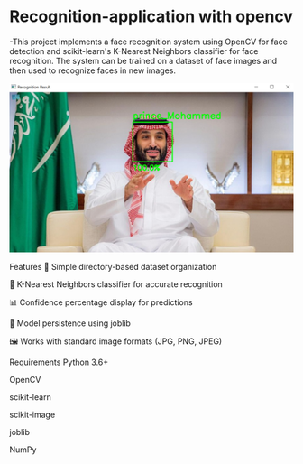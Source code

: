 # Recognition-application with opencv

-This project implements a face recognition system using OpenCV for face detection and scikit-learn's K-Nearest Neighbors classifier for face recognition. 
The system can be trained on a dataset of face images and then used to recognize faces in new images.

![Recognition-application](Recognition_result.png)

Features
📁 Simple directory-based dataset organization

🧠 K-Nearest Neighbors classifier for accurate recognition

📊 Confidence percentage display for predictions

💾 Model persistence using joblib

🖼️ Works with standard image formats (JPG, PNG, JPEG)



Requirements
Python 3.6+

OpenCV

scikit-learn

scikit-image

joblib

NumPy



